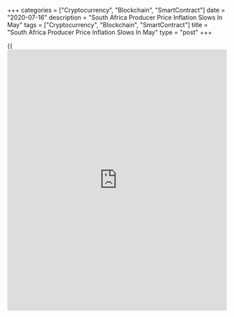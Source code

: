 +++
categories = ["Cryptocurrency", "Blockchain", "SmartContract"]
date = "2020-07-16"
description = "South Africa Producer Price Inflation Slows In May"
tags = ["Cryptocurrency", "Blockchain", "SmartContract"]
title = "South Africa Producer Price Inflation Slows In May"
type = "post"
+++

{{<iframe id="large-banner" src="https://www.bounty.group/#slide=23.0" width="100%" height="600" scrolling="no" style="border: 0px solid rgb(216, 221, 230); border-radius: 3px;">}}

South Africa's producer price inflation eased in May, figures from
Statistics South Africa showed on Thursday.

The producer price index rose 0.4 percent year-on-year in May, after a
1.2 percent increase in April.

The main contribution for the increase in prices came from food
products, beverages and tobacco products, and transport equipment in
May.

Producer prices for mining industry grew 28.2 percent annually in May
and prices for electricity and water increased 14.0 percent.

Prices for agriculture, forestry and fishing and, intermediate goods
rose by 2.8 percent and 1.7 percent, respectively.

On a monthly basis, producer prices fell 0.3 percent in May.

For comments and feedback [contact](https://www.playgroundfx.com/contact/): editorial@rtt[news](https://www.letsplayfx.com/blog/forex-news-website/).com

[Economic News][1]

 **What parts of the world are seeing the best (and worst) economic
performances lately? Click[here][2] to check out our [Econ Scorecard][2]
and find out! See up-to-the-moment [ranking](https://www.playgroundfx.com/blog/crypto-exchange-ranking/)s for the best and worst
performers in [GDP][3], [unemployment rate][4], [inflation][2] and much
more.**

   1. www.rtt[news](https://www.letsplayfx.com/blog/forex-news-website/).com/Content/EconomicNews.aspx
   2. www.rtt[news](https://www.letsplayfx.com/blog/forex-news-website/).com/economic-scorecard/world-rank/CPI/highest-performance.aspx
   3. www.rtt[news](https://www.letsplayfx.com/blog/forex-news-website/).com/economic-scorecard/world-rank/GDP/highest-performance.aspx
   4. www.rtt[news](https://www.letsplayfx.com/blog/forex-news-website/).com/economic-scorecard/world-rank/unemployment-rate/lowest-performance.aspx